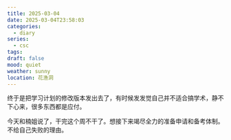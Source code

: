 ```yaml
---
title: 2025-03-04
date: 2025-03-04T23:58:03
categories:
  - diary
series:
  - csc
tags:
draft: false
mood: quiet
weather: sunny
location: 花渔洞
---
```


终于是把学习计划的修改版本发出去了，有时候发发觉自己并不适合搞学术，静不下心来，很多东西都是应付。

今天和楠姐说了，干完这个周不干了。想接下来竭尽全力的准备申请和备考体制。不给自己失败的理由。

